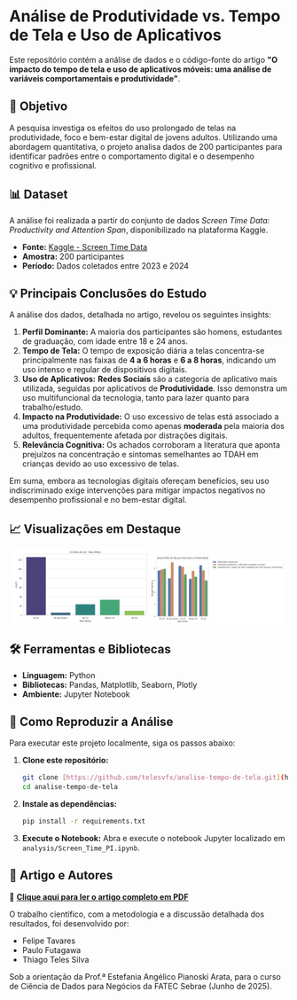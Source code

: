 # Análise de Produtividade vs. Tempo de Tela e Uso de Aplicativos

Este repositório contém a análise de dados e o código-fonte do artigo **"O impacto do tempo de tela e uso de aplicativos móveis: uma análise de variáveis comportamentais e produtividade"**.

## 🎯 Objetivo

A pesquisa investiga os efeitos do uso prolongado de telas na produtividade, foco e bem-estar digital de jovens adultos. Utilizando uma abordagem quantitativa, o projeto analisa dados de 200 participantes para identificar padrões entre o comportamento digital e o desempenho cognitivo e profissional.

## 📊 Dataset

A análise foi realizada a partir do conjunto de dados *Screen Time Data: Productivity and Attention Span*, disponibilizado na plataforma Kaggle.

* **Fonte:** [Kaggle - Screen Time Data](https://www.kaggle.com/datasets/muhammadalirazazaidi/screen-time-data-productivity-and-attention-span)
* **Amostra:** 200 participantes
* **Período:** Dados coletados entre 2023 e 2024

## 💡 Principais Conclusões do Estudo

A análise dos dados, detalhada no artigo, revelou os seguintes insights:

1.  **Perfil Dominante:** A maioria dos participantes são homens, estudantes de graduação, com idade entre 18 e 24 anos.
2.  **Tempo de Tela:** O tempo de exposição diária a telas concentra-se principalmente nas faixas de **4 a 6 horas** e **6 a 8 horas**, indicando um uso intenso e regular de dispositivos digitais.
3.  **Uso de Aplicativos:** **Redes Sociais** são a categoria de aplicativo mais utilizada, seguidas por aplicativos de **Produtividade**. Isso demonstra um uso multifuncional da tecnologia, tanto para lazer quanto para trabalho/estudo.
4.  **Impacto na Produtividade:** O uso excessivo de telas está associado a uma produtividade percebida como apenas **moderada** pela maioria dos adultos, frequentemente afetada por distrações digitais.
5.  **Relevância Cognitiva:** Os achados corroboram a literatura que aponta prejuízos na concentração e sintomas semelhantes ao TDAH em crianças devido ao uso excessivo de telas.

Em suma, embora as tecnologias digitais ofereçam benefícios, seu uso indiscriminado exige intervenções para mitigar impactos negativos no desempenho profissional e no bem-estar digital.

## 📈 Visualizações em Destaque

<p align="center">
  <img src="analise-tempo-de-tela/images/faixaetaria.png" alt="faixa etaria" width="48%">
  <img src="analise-tempo-de-tela/images/produtividade.png" alt="produtividade" width="48%">
</p>

## 🛠️ Ferramentas e Bibliotecas

* **Linguagem:** Python
* **Bibliotecas:** Pandas, Matplotlib, Seaborn, Plotly
* **Ambiente:** Jupyter Notebook

## 🚀 Como Reproduzir a Análise

Para executar este projeto localmente, siga os passos abaixo:

1.  **Clone este repositório:**
    ```bash
    git clone [https://github.com/telesvfx/analise-tempo-de-tela.git](https://github.com/telesvfx/analise-tempo-de-tela.git)
    cd analise-tempo-de-tela
    ```

2.  **Instale as dependências:**
    ```bash
    pip install -r requirements.txt
    ```

3.  **Execute o Notebook:**
    Abra e execute o notebook Jupyter localizado em `analysis/Screen_Time_PI.ipynb`.
## 📄 Artigo e Autores

📄 **[Clique aqui para ler o artigo completo em PDF](analise-tempo-de-tela/docs/Artigo_Tempo_de_Tela_Ciencia_de_Dados.pdf)**

O trabalho científico, com a metodologia e a discussão detalhada dos resultados, foi desenvolvido por:

* Felipe Tavares
* Paulo Futagawa
* Thiago Teles Silva

Sob a orientação da Prof.ª Estefania Angélico Pianoski Arata, para o curso de Ciência de Dados para Negócios da FATEC Sebrae (Junho de 2025).